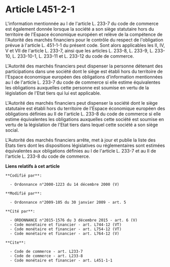 # Article L451-2-1

L'information mentionnée au I de l'article L. 233-7 du code de commerce est également donnée lorsque la société a son siège
statutaire hors du territoire de l'Espace économique européen et relève de la compétence de l'Autorité des marchés financiers
pour le contrôle du respect de l'obligation prévue à l'article L. 451-1-1 du présent code. Sont alors applicables les II, IV,
V et VII de l'article L. 233-7, ainsi que les articles L. 233-8, L. 233-9, L. 233-10, L. 233-10-1, L. 233-11 et L. 233-12 du
code de commerce.

L'Autorité des marchés financiers peut dispenser la personne détenant des  participations dans une société dont le siège est
établi hors du territoire de  l'Espace économique européen des obligations d'information mentionnées au I de  l'article L.
233-7 du code de commerce si elle estime équivalentes les  obligations auxquelles cette personne est soumise en vertu de la
législation de  l'Etat tiers qui lui est applicable. 

L'Autorité des marchés  financiers peut dispenser la société dont le siège statutaire est établi hors du  territoire de
l'Espace économique européen des obligations définies au II de  l'article L. 233-8 du code de commerce si elle estime
équivalentes les  obligations auxquelles cette société est soumise en vertu de la législation de  l'Etat tiers dans lequel
cette société a son siège social. 

L'Autorité des marchés financiers arrête, met à jour et publie la liste des  Etats tiers dont les dispositions législatives
ou réglementaires sont estimées  équivalentes aux obligations définies au I de l'article L. 233-7 et au II de  l'article L.
233-8 du code de commerce.

**Liens relatifs à cet article**

	**Codifié par**:

	  - Ordonnance n°2000-1223 du 14 décembre 2000 (V)

	**Modifié par**:

	  - Ordonnance n°2009-105 du 30 janvier 2009 - art. 5

	**Cité par**:

	  - ORDONNANCE n°2015-1576 du 3 décembre 2015 - art. 6 (V)
	  - Code monétaire et financier - art. L744-12 (VT)
	  - Code monétaire et financier - art. L754-12 (VT)
	  - Code monétaire et financier - art. L764-12 (V)

	**Cite**:

	  - Code de commerce - art. L233-7
	  - Code de commerce - art. L233-8
	  - Code monétaire et financier - art. L451-1-1
